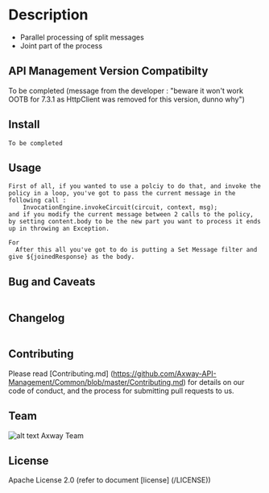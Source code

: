 # Description
- Parallel processing of split messages
- Joint part of the process

## API Management Version Compatibilty
To be completed (message from the developer : "beware it won't work OOTB for 7.3.1 as HttpClient was removed for this version, dunno why")

## Install

```
To be completed
```

## Usage

```
First of all, if you wanted to use a polciy to do that, and invoke the policy in a loop, you've got to pass the current message in the following call : 
    InvocationEngine.invokeCircuit(circuit, context, msg);
and if you modify the current message between 2 calls to the policy, by setting content.body to be the new part you want to process it ends up in throwing an Exception.
  
For 
  After this all you've got to do is putting a Set Message filter and give ${joinedResponse} as the body.
```

## Bug and Caveats
```
```

## Changelog
```
```

## Contributing

Please read [Contributing.md] (https://github.com/Axway-API-Management/Common/blob/master/Contributing.md) for details on our code of conduct, and the process for submitting pull requests to us.

## Team

![alt text][Axwaylogo] Axway Team

[Axwaylogo]: https://github.com/Axway-API-Management/Common/blob/master/img/AxwayLogoSmall.png  "Axway logo"

## License
Apache License 2.0 (refer to document [license] (/LICENSE))
